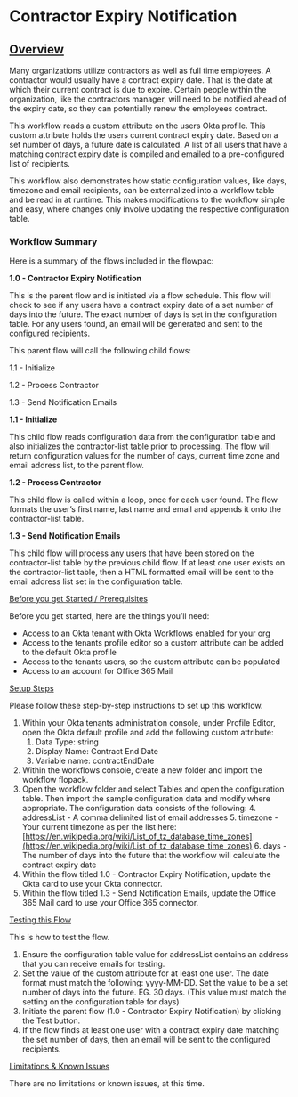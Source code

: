 <!-- Copy and paste the converted output. -->

<!-----
NEW: Check the "Suppress top comment" option to remove this info from the output.

Conversion time: 0.539 seconds.


Using this Markdown file:

1. Paste this output into your source file.
2. See the notes and action items below regarding this conversion run.
3. Check the rendered output (headings, lists, code blocks, tables) for proper
   formatting and use a linkchecker before you publish this page.

Conversion notes:

* Docs to Markdown version 1.0β29
* Thu Oct 15 2020 22:13:12 GMT-0700 (PDT)
* Source doc: readme.md
----->



# Contractor Expiry Notification


## <span style="text-decoration:underline;">Overview</span>

Many organizations utilize contractors as well as full time employees. A contractor would usually have a contract expiry date. That is the date at which their current contract is due to expire. Certain people within the organization, like the contractors manager, will need to be notified ahead of the expiry date, so they can potentially renew the employees contract.

This workflow reads a custom attribute on the users Okta profile. This custom attribute holds the users current contract expiry date. Based on a set number of days, a future date is calculated. A list of all users that have a matching contract expiry date is compiled and emailed to a pre-configured list of recipients.

This workflow also demonstrates how static configuration values, like days, timezone and email recipients, can be externalized into a workflow table and be read in at runtime. This makes modifications to the workflow simple and easy, where changes only involve updating the respective configuration table.


### Workflow Summary

Here is a summary of the flows included in the flowpac:

**1.0 - Contractor Expiry Notification**

This is the parent flow and is initiated via a flow schedule. This flow will check to see if any users have a contract expiry date of a set number of days into the future. The exact number of days is set in the configuration table. For any users found, an email will be generated and sent to the configured recipients.

This parent flow will call the following child flows:

1.1 - Initialize

1.2 - Process Contractor

1.3 - Send Notification Emails

**1.1 - Initialize**

This child flow reads configuration data from the configuration table and also initializes the contractor-list table prior to processing. The flow will return configuration values for the number of days, current time zone and email address list, to the parent flow.

**1.2 - Process Contractor**

This child flow is called within a loop, once for each user found. The flow formats the user’s first name, last name and email and appends it onto the contractor-list table.

**1.3 - Send Notification Emails**

This child flow will process any users that have been stored on the contractor-list table by the previous child flow. If at least one user exists on the contractor-list table, then a HTML formatted email will be sent to the email address list set in the configuration table.

<span style="text-decoration:underline;">Before you get Started / Prerequisites</span>

Before you get started, here are the things you’ll need:



*   Access to an Okta tenant with Okta Workflows enabled for your org 
*   Access to the tenants profile editor so a custom attribute can be added to the default Okta profile
*   Access to the tenants users, so the custom attribute can be populated
*   Access to an account for Office 365 Mail

<span style="text-decoration:underline;">Setup Steps</span>

Please follow these step-by-step instructions to set up this workflow.



1. Within your Okta tenants administration console, under Profile Editor, open the Okta default profile and add the following custom attribute:
    1. Data Type: string
    2. Display Name: Contract End Date
    3. Variable name: contractEndDate
2. Within the workflows console, create a new folder and import the workflow flopack.
3. Open the workflow folder and select Tables and open the configuration table. Then import the sample configuration data and modify where appropriate. The configuration data consists of the following:
    4. addressList - A comma delimited list of email addresses
    5. timezone - Your current timezone as per the list here: [https://en.wikipedia.org/wiki/List_of_tz_database_time_zones](https://en.wikipedia.org/wiki/List_of_tz_database_time_zones)
    6. days - The number of days into the future that the workflow will calculate the contract expiry date
4. Within the flow titled 1.0 - Contractor Expiry Notification, update the Okta card to use your Okta connector.
5. Within the flow titled 1.3 - Send Notification Emails, update the Office 365 Mail card to use your Office 365 connector.

<span style="text-decoration:underline;">Testing this Flow</span>

This is how to test the flow.



1. Ensure the configuration table value for addressList contains an address that you can receive emails for testing.
2. Set the value of the custom attribute for at least one user. The date format must match the following: yyyy-MM-DD. Set the value to be a set number of days into the future. EG. 30 days. (This value must match the setting on the configuration table for days)
3. Initiate the parent flow (1.0 - Contractor Expiry Notification) by clicking the Test button.
4. If the flow finds at least one user with a contract expiry date matching the set number of days, then an email will be sent to the configured recipients.

<span style="text-decoration:underline;">Limitations & Known Issues</span>

There are no limitations or known issues, at this time.

